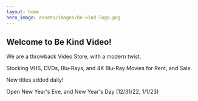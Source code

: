```yaml
---
layout: home
hero_image: assets/images/be-kind-logo.png
---
```



## Welcome to Be Kind Video!

We are a throwback Video Store, with a modern twist.

Stocking VHS, DVDs, Blu-Rays, and 4K Blu-Ray Movies for Rent, and Sale.

New titles added daily!

Open New Year's Eve, and New Year's Day (12/31/22, 1/1/23)

